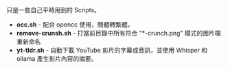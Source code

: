 只是一些自己平時用到的 Scripts。

- **occ.sh** - 配合 opencc 使用，簡體轉繁體。
- **remove-crunsh.sh** - 打當前目錄中所有符合 "*-crunch.png" 模式的圖片檔重新命名
- **yt-tldr.sh** - 自動下載 YouTube 影片的字幕或音訊，並使用 Whisper 和 ollama 產生影片內容的摘要。
